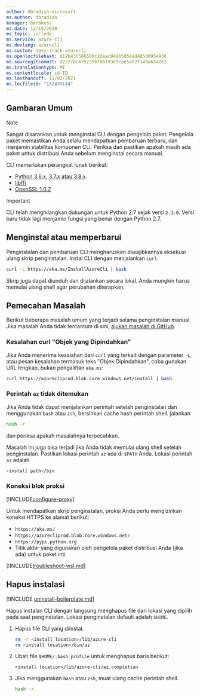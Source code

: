 ```yaml
---
author: dbradish-microsoft
ms.author: dbradish
manager: barbkess
ms.date: 12/15/2020
ms.topic: include
ms.service: azure-cli
ms.devlang: azurecli
ms.custom: devx-track-azurecli
ms.openlocfilehash: 812b436586580c10aac94965d54ad485d095e936
ms.sourcegitcommit: d2227bc475235bf86193e9cae5e02f349a6342e2
ms.translationtype: MT
ms.contentlocale: id-ID
ms.lasthandoff: 11/02/2021
ms.locfileid: "132439114"
---
```

## <a name="overview"></a>Gambaran Umum

> [!NOTE]
> Sangat disarankan untuk menginstal CLI dengan pengelola paket. Pengelola paket memastikan Anda selalu mendapatkan pembaruan terbaru, dan menjamin stabilitas komponen CLI. Periksa dan pastikan apakah masih ada paket untuk distribusi Anda sebelum menginstal secara manual.

CLI memerlukan perangkat lunak berikut:

* [Python 3.6.x, 3.7.x atau 3.8.x](https://www.python.org/downloads/).
* [libffi](https://sourceware.org/libffi/)
* [OpenSSL 1.0.2](https://www.openssl.org/source/)

> [!IMPORTANT]
>
> CLI telah menghilangkan dukungan untuk Python 2.7 sejak versi `2.1.0`. Versi baru tidak lagi menjamin fungsi yang benar dengan Python 2.7.

## <a name="install-or-update"></a>Menginstal atau memperbarui

Penginstalan dan pembaruan CLI mengharuskan diwajibkannya eksekusi ulang skrip penginstalan. Instal CLI dengan menjalankan `curl`.

```bash
curl -L https://aka.ms/InstallAzureCli | bash
```

Skrip juga dapat diunduh dan dijalankan secara lokal. Anda mungkin harus memulai ulang shell agar perubahan diterapkan.

## <a name="troubleshooting"></a>Pemecahan Masalah

Berikut beberapa masalah umum yang terjadi selama penginstalan manual. Jika masalah Anda tidak tercantum di sini, [ajukan masalah di GitHub](https://github.com/Azure/azure-cli/issues).

### <a name="curl-object-moved-error"></a>Kesalahan curl "Objek yang Dipindahkan"

Jika Anda menerima kesalahan dari `curl` yang terkait dengan parameter `-L`, atau pesan kesalahan termasuk teks "Objek Dipindahkan", coba gunakan URL lengkap, bukan pengalihan `aka.ms`:

```bash
curl https://azurecliprod.blob.core.windows.net/install | bash
```

### <a name="az-command-not-found"></a>Perintah `az` tidak ditemukan

Jika Anda tidak dapat menjalankan perintah setelah penginstalan dan menggunakan `bash` atau `zsh`, bersihkan cache hash perintah shell. jalankan

```bash
hash -r
```

dan periksa apakah masalahnya terpecahkan.

Masalah ini juga bisa terjadi jika Anda tidak memulai ulang shell setelah penginstalan. Pastikan lokasi perintah `az` ada di `$PATH` Anda. Lokasi perintah `az` adalah

```bash
<install path>/bin
```

### <a name="proxy-blocks-connection"></a>Koneksi blok proksi

[!INCLUDE[configure-proxy](configure-proxy.md)]

Untuk mendapatkan skrip penginstalan, proksi Anda perlu mengizinkan koneksi HTTPS ke alamat berikut:

* `https://aka.ms/`
* `https://azurecliprod.blob.core.windows.net/`
* `https://pypi.python.org`
* Titik akhir yang digunakan oleh pengelola paket distribusi Anda (jika ada) untuk paket inti

[!INCLUDE[troubleshoot-wsl.md](troubleshoot-wsl.md)]

## <a name="uninstall"></a>Hapus instalasi

[!INCLUDE [uninstall-boilerplate.md](uninstall-boilerplate.md)]

Hapus instalan CLI dengan langsung menghapus file dari lokasi yang dipilih pada saat penginstalan. Lokasi penginstalan default adalah `$HOME`.

1. Hapus file CLI yang diinstal.

   ```bash
   rm -r <install location>/lib/azure-cli
   rm <install location>/bin/az
   ```

2. Ubah file `$HOME/.bash_profile` untuk menghapus baris berikut:

   ```text
   <install location>/lib/azure-cli/az.completion
   ```

3. Jika menggunakan `bash` atau `zsh`, muat ulang cache perintah shell.

   ```bash
   hash -r
   ```
